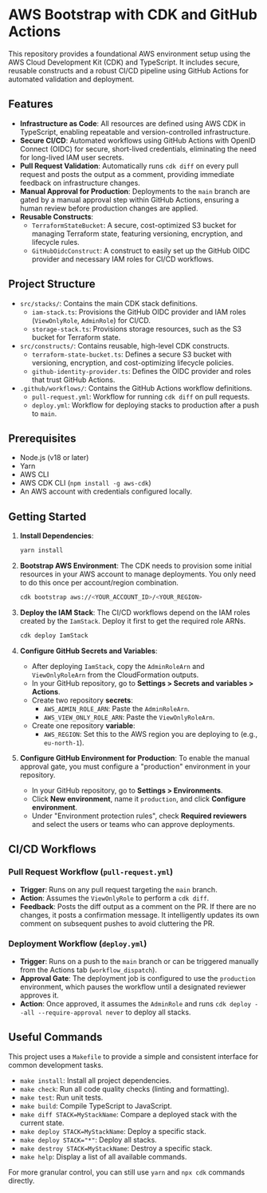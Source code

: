 # AWS Bootstrap with CDK and GitHub Actions

This repository provides a foundational AWS environment setup using the AWS Cloud Development Kit (CDK) and TypeScript. It includes secure, reusable constructs and a robust CI/CD pipeline using GitHub Actions for automated validation and deployment.

## Features

- **Infrastructure as Code**: All resources are defined using AWS CDK in TypeScript, enabling repeatable and version-controlled infrastructure.
- **Secure CI/CD**: Automated workflows using GitHub Actions with OpenID Connect (OIDC) for secure, short-lived credentials, eliminating the need for long-lived IAM user secrets.
- **Pull Request Validation**: Automatically runs `cdk diff` on every pull request and posts the output as a comment, providing immediate feedback on infrastructure changes.
- **Manual Approval for Production**: Deployments to the `main` branch are gated by a manual approval step within GitHub Actions, ensuring a human review before production changes are applied.
- **Reusable Constructs**:
  - `TerraformStateBucket`: A secure, cost-optimized S3 bucket for managing Terraform state, featuring versioning, encryption, and lifecycle rules.
  - `GitHubOidcConstruct`: A construct to easily set up the GitHub OIDC provider and necessary IAM roles for CI/CD workflows.

## Project Structure

- `src/stacks/`: Contains the main CDK stack definitions.
  - `iam-stack.ts`: Provisions the GitHub OIDC provider and IAM roles (`ViewOnlyRole`, `AdminRole`) for CI/CD.
  - `storage-stack.ts`: Provisions storage resources, such as the S3 bucket for Terraform state.
- `src/constructs/`: Contains reusable, high-level CDK constructs.
  - `terraform-state-bucket.ts`: Defines a secure S3 bucket with versioning, encryption, and cost-optimizing lifecycle policies.
  - `github-identity-provider.ts`: Defines the OIDC provider and roles that trust GitHub Actions.
- `.github/workflows/`: Contains the GitHub Actions workflow definitions.
  - `pull-request.yml`: Workflow for running `cdk diff` on pull requests.
  - `deploy.yml`: Workflow for deploying stacks to production after a push to `main`.

## Prerequisites

- Node.js (v18 or later)
- Yarn
- AWS CLI
- AWS CDK CLI (`npm install -g aws-cdk`)
- An AWS account with credentials configured locally.

## Getting Started

1.  **Install Dependencies**:

    ```sh
    yarn install
    ```

2.  **Bootstrap AWS Environment**:
    The CDK needs to provision some initial resources in your AWS account to manage deployments. You only need to do this once per account/region combination.

    ```sh
    cdk bootstrap aws://<YOUR_ACCOUNT_ID>/<YOUR_REGION>
    ```

3.  **Deploy the IAM Stack**:
    The CI/CD workflows depend on the IAM roles created by the `IamStack`. Deploy it first to get the required role ARNs.

    ```sh
    cdk deploy IamStack
    ```

4.  **Configure GitHub Secrets and Variables**:
    - After deploying `IamStack`, copy the `AdminRoleArn` and `ViewOnlyRoleArn` from the CloudFormation outputs.
    - In your GitHub repository, go to **Settings > Secrets and variables > Actions**.
    - Create two repository **secrets**:
      - `AWS_ADMIN_ROLE_ARN`: Paste the `AdminRoleArn`.
      - `AWS_VIEW_ONLY_ROLE_ARN`: Paste the `ViewOnlyRoleArn`.
    - Create one repository **variable**:
      - `AWS_REGION`: Set this to the AWS region you are deploying to (e.g., `eu-north-1`).

5.  **Configure GitHub Environment for Production**:
    To enable the manual approval gate, you must configure a "production" environment in your repository.
    - In your GitHub repository, go to **Settings > Environments**.
    - Click **New environment**, name it `production`, and click **Configure environment**.
    - Under "Environment protection rules", check **Required reviewers** and select the users or teams who can approve deployments.

## CI/CD Workflows

### Pull Request Workflow (`pull-request.yml`)

- **Trigger**: Runs on any pull request targeting the `main` branch.
- **Action**: Assumes the `ViewOnlyRole` to perform a `cdk diff`.
- **Feedback**: Posts the diff output as a comment on the PR. If there are no changes, it posts a confirmation message. It intelligently updates its own comment on subsequent pushes to avoid cluttering the PR.

### Deployment Workflow (`deploy.yml`)

- **Trigger**: Runs on a push to the `main` branch or can be triggered manually from the Actions tab (`workflow_dispatch`).
- **Approval Gate**: The deployment job is configured to use the `production` environment, which pauses the workflow until a designated reviewer approves it.
- **Action**: Once approved, it assumes the `AdminRole` and runs `cdk deploy --all --require-approval never` to deploy all stacks.

## Useful Commands

This project uses a `Makefile` to provide a simple and consistent interface for common development tasks.

- `make install`: Install all project dependencies.
- `make check`: Run all code quality checks (linting and formatting).
- `make test`: Run unit tests.
- `make build`: Compile TypeScript to JavaScript.
- `make diff STACK=MyStackName`: Compare a deployed stack with the current state.
- `make deploy STACK=MyStackName`: Deploy a specific stack.
- `make deploy STACK="*"`: Deploy all stacks.
- `make destroy STACK=MyStackName`: Destroy a specific stack.
- `make help`: Display a list of all available commands.

For more granular control, you can still use `yarn` and `npx cdk` commands directly.
